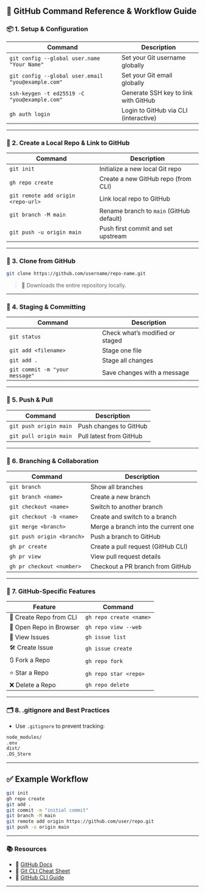 ## 🐙 GitHub Command Reference & Workflow Guide

### 📦 1. Setup & Configuration

| Command                                            | Description                           |
| -------------------------------------------------- | ------------------------------------- |
| `git config --global user.name "Your Name"`        | Set your Git username globally        |
| `git config --global user.email "you@example.com"` | Set your Git email globally           |
| `ssh-keygen -t ed25519 -C "you@example.com"`       | Generate SSH key to link with GitHub  |
| `gh auth login`                                    | Login to GitHub via CLI (interactive) |

---

### 📁 2. Create a Local Repo & Link to GitHub

| Command                            | Description                              |
| ---------------------------------- | ---------------------------------------- |
| `git init`                         | Initialize a new local Git repo          |
| `gh repo create`                   | Create a new GitHub repo (from CLI)      |
| `git remote add origin <repo-url>` | Link local repo to GitHub                |
| `git branch -M main`               | Rename branch to `main` (GitHub default) |
| `git push -u origin main`          | Push first commit and set upstream       |

---

### 🚀 3. Clone from GitHub

```bash
git clone https://github.com/username/repo-name.git
```

> 📁 Downloads the entire repository locally.

---

### 📝 4. Staging & Committing

| Command                        | Description                     |
| ------------------------------ | ------------------------------- |
| `git status`                   | Check what’s modified or staged |
| `git add <filename>`           | Stage one file                  |
| `git add .`                    | Stage all changes               |
| `git commit -m "your message"` | Save changes with a message     |

---

### 🔄 5. Push & Pull

| Command                | Description             |
| ---------------------- | ----------------------- |
| `git push origin main` | Push changes to GitHub  |
| `git pull origin main` | Pull latest from GitHub |

---

### 🌿 6. Branching & Collaboration

| Command                    | Description                         |
| -------------------------- | ----------------------------------- |
| `git branch`               | Show all branches                   |
| `git branch <name>`        | Create a new branch                 |
| `git checkout <name>`      | Switch to another branch            |
| `git checkout -b <name>`   | Create and switch to a branch       |
| `git merge <branch>`       | Merge a branch into the current one |
| `git push origin <branch>` | Push a branch to GitHub             |
| `gh pr create`             | Create a pull request (GitHub CLI)  |
| `gh pr view`               | View pull request details           |
| `gh pr checkout <number>`  | Checkout a PR branch from GitHub    |

---

### 🔧 7. GitHub-Specific Features

| Feature                 | Command                 |
| ----------------------- | ----------------------- |
| 🔐 Create Repo from CLI | `gh repo create <name>` |
| 🚀 Open Repo in Browser | `gh repo view --web`    |
| 👀 View Issues          | `gh issue list`         |
| 🛠 Create Issue         | `gh issue create`       |
| 🔃 Fork a Repo          | `gh repo fork`          |
| ⭐ Star a Repo           | `gh repo star <repo>`   |
| ❌ Delete a Repo         | `gh repo delete`        |

---

### 🗂 8. .gitignore and Best Practices

* Use `.gitignore` to prevent tracking:

```bash
node_modules/
.env
dist/
.DS_Store
```

---

## ✅ Example Workflow

```bash
git init
gh repo create
git add .
git commit -m "initial commit"
git branch -M main
git remote add origin https://github.com/user/repo.git
git push -u origin main
```

---

### 📚 Resources

* 🔗 [GitHub Docs](https://docs.github.com/)
* 🔗 [Git CLI Cheat Sheet](https://education.github.com/git-cheat-sheet-education.pdf)
* 🔗 [GitHub CLI Guide](https://cli.github.com/manual/)

---

